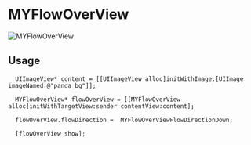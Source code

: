 # MYFlowOverView
![MYFlowOverView](http://7xjt4p.com1.z0.glb.clouddn.com/flow.gif)
## Usage


	  UIImageView* content = [[UIImageView alloc]initWithImage:[UIImage imageNamed:@"panda_bg"]];
	
	  MYFlowOverView* flowOverView = [[MYFlowOverView alloc]initWithTargetView:sender contentView:content];
	  
	  flowOverView.flowDirection =  MYFlowOverViewFlowDirectionDown;
	  
	  [flowOverView show];
